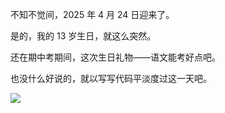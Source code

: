 不知不觉间，2025 年 4 月 24 日迎来了。

是的，我的 13 岁生日，就这么突然。

还在期中考期间，这次生日礼物——语文能考好点吧。

也没什么好说的，就以写写代码平淡度过这一天吧。

![](https://MaxLHy0424.github.com/assets/今天生日_图1.webp)
